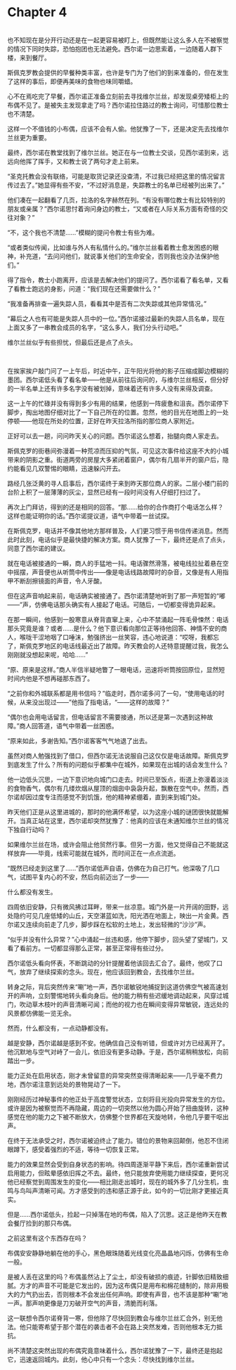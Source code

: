 # Chapter 4

<br>
也不知现在是分开行动还是在一起更容易被盯上，但既然能让这么多人在不被察觉的情况下同时失踪，恐怕抱团也无法避免。西尔诺一边思索着，一边随着人群下楼，来到餐厅。

斯佩克罗教会提供的早餐种类丰富，也许是专门为了他们的到来准备的，但在发生了这样的事后，即便再美味的食物也味同嚼蜡。

心不在焉吃完了早餐，西尔诺正准备立刻前去寻找维尔兰丝，却发现桌旁矮柜上的布偶不见了。是被失主发现拿走了吗？西尔诺拉住路过的教士询问，可惜那位教士也不清楚。

这样一个不值钱的小布偶，应该不会有人偷。他犹豫了一下，还是决定先去找维尔兰丝更为重要。

最终，西尔诺在教堂找到了维尔兰丝。她正在与一位教士交谈，见西尔诺到来，远远向他挥了挥手，又和教士说了两句才走上前来。

“圣克托教会没有联络，可能是取货记录还没查清，不过我已经把这里的情况留言传过去了。”她显得有些不安，“不过好消息是，失踪教士的名单已经被列出来了。”

他们凑在一起翻看了几页，拉洛的名字赫然在列。“有没有哪位教士有比较特别的朋友或亲属？”西尔诺思忖着询问身边的教士，“又或者在人际关系方面有奇怪的交往对象？”

“不，这个我也不清楚……”模糊的提问令教士有些为难。

“或者类似传闻，比如谁与外人有私情什么的。”维尔兰丝看着教士愈发困惑的眼神，补充道，“去问问他们，就说事关他们的生命安全，否则我也没办法保护他们。”

得了指令，教士小跑离开，应该是去解决他们的提问了。西尔诺看了看名单，又看了看教士跑远的身影，问道：“我们现在还需要做什么？”

“我准备再排查一遍失踪人员，看看其中是否有二次失踪或其他异常情况。”

“幕后之人也有可能是失踪人员中的一位。”西尔诺接过最新的失踪人员名单，现在上面又多了一串教会成员的名字，“这么多人，我们分头行动吧。”

维尔兰丝似乎有些担忧，但最后还是点了点头。

<br>

在挨家挨户敲门问了一上午后，时近中午，正午阳光将他的影子压缩成脚边模糊的墨团。西尔诺低头看了看名单——他是从前往后询问的，与维尔兰丝相反，但分好的一半名单上还有许多名字没有被划掉，意味着还有许多人没有来得及调查。

这一上午的忙碌并没有得到多少有用的结果，他感到一阵疲惫和沮丧。西尔诺停下脚步，掏出地图仔细对比了一下自己所在的位置。忽然，他的目光在地图上的一处停顿——他现在所处的位置，正好在昨天拉洛所指的那位商人家附近。

正好可以去一趟，问问昨天关心的问题。西尔诺这么想着，抬腿向商人家走去。

斯佩克罗的街巷间弥漫着一种荒凉而压抑的气氛，可见这次事件给这座不大的小城带来的阴影之重。街道两旁的房屋大多紧闭着窗户，偶尔有几扇半开的窗户后，隐约能看见几双警惕的眼睛，迅速躲闪开去。

路经几张泛黄的寻人启事后，西尔诺终于来到昨天那位商人的家。二层小楼门前的台阶上积了一层薄薄的灰尘，显然已经有一段时间没有人仔细打扫过了。

再次上门拜访，得到的还是相同的回答。“那……给你的合作商打个电话怎么样？这样也能证明你的话。”西尔诺提议道，语气中带着一丝试探。

在斯佩克罗，电话并不像其他地方那样普及，人们更习惯于用书信传递消息。然而此时此刻，电话似乎是最快捷的解决方案。商人犹豫了一下，最终还是点了点头，同意了西尔诺的建议。

就在电话被接通的一瞬，商人的手猛地一抖。电话骤然滑落，被电线拉扯着悬在空中摇摆，声音便也从听筒中传出——像是电话线路故障时的杂音，又像是有人用指甲不断刮擦镜面的声音，令人牙酸。

但在这声音响起来前，电话确实被接通了。西尔诺清楚地听到了那一声短暂的“嘟——”声，仿佛电话那头确实有人接起了电话。可随后，一切都变得诡异起来。

在那一瞬间，他感到一股寒意从脊背直窜上来，心中不禁涌起一阵毛骨悚然：电话那头究竟是谁？或者……是什么？他下意识看向那位正等待他回答、神情不安的商人，喉咙干涩地咽了口唾沫，勉强挤出一丝笑容，违心地说道：“哎呀，我都忘了，斯佩克罗地区的电话线最近出了故障。昨天教会的人还特意提醒过我，我怎么刚刚就没想起来呢，哈哈……”

“原、原来是这样。”商人半信半疑地瞥了一眼电话，迅速将听筒按回原位，显然短时间内他是不想再碰那东西了。

“之前你和外城联系都是用书信吗？”临走时，西尔诺多问了一句，“使用电话的时候，从来没出现过——”他指了指电话，“——这样的故障？”

“偶尔也会用电话留言，但电话留言不需要接通，所以还是第一次遇到这种故障。”商人回答道，语气中带着一丝困惑。

“原来如此，多谢告知。”西尔诺客客气气地退了出去。

虽然对商人勉强找到了借口，但西尔诺无法说服自己这仅仅是电话故障。斯佩克罗到底发生了什么？所有的问题似乎都集中在城外，如果现在出城的话会发生什么？

他一边低头沉思，一边下意识地向城门口走去。时间已至饭点，街道上弥漫着淡淡的食物香气，偶尔有几缕炊烟从屋顶的烟囱中袅袅升起，飘散在空气中。然而，西尔诺却因过度专注而感觉不到饥饿，他的精神紧绷着，直到来到城门处。

昨天他们正是从这里进城的，那时的他满怀希望，以为这座小城的谜团很快就能解开。当真正站在这里，西尔诺却突然犹豫了：他真的应该在未通知维尔兰丝的情况下独自行动吗？

如果维尔兰丝在场，或许会阻止他贸然行事。但另一方面，他又觉得自己不能就这样放弃——毕竟，线索可能就在城外，而时间正在一点点流逝。

“既然已经走到这里了……”西尔诺低声自语，仿佛在为自己打气。他深吸了几口气，试图平复内心的不安，然后向前迈出了一步——

什么都没有发生。

四周依旧安静，只有微风拂过耳畔，带来一丝凉意。城门外是一片开阔的田野，远处隐约可见几座低矮的山丘，天空湛蓝如洗，阳光洒在地面上，映出一片金黄。西尔诺又连续向前走了几步，脚步踩在松软的土地上，发出轻微的“沙沙”声。

“似乎并没有什么异常？”心中涌起一丝违和感，他停下脚步，回头望了望城门，又看了看前方。一切都显得那么正常，甚至正常得有些过分。

西尔诺低头看向怀表，不断跳动的分针提醒着他该回去汇合了。最终，他叹了口气，放弃了继续探索的念头。现在，他应该回到教会，去找维尔兰丝。

转身之际，背后突然传来“唰”地一声，西尔诺敏锐地捕捉到这道仿佛空气被高速划开的声响，立刻警惕地转头看向身后。他的能力稍有些迟缓地调动起来，风穿过城门，吹动草木枝叶的声音清晰可闻；而他的视力也在瞬间变得异常敏锐，连远处的风景都仿佛能一览无余。

然而，什么都没有，一点动静都没有。

越是安静，西尔诺越是感到不安。他确信自己没有听错，但或许对方已经离开了。他沉默地与空气对峙了一会儿，依旧没有更多动静。于是，西尔诺稍稍放松，向前踏出一步。

能力正处在启用状态，刚才未曾留意的异常突然变得清晰起来——几乎毫不费力地，西尔诺注意到远处的景物晃动了一下。

刚刚经历过神秘事件的他正处于高度警觉状态，立刻将目光投向异常发生的方位。或许是因为被察觉而不再隐藏，周边的一切突然以他为圆心开始了扭曲旋转，这种感觉在他的能力之下被不断放大，仿佛整个世界都在天旋地转，令他几乎要干呕出声。

在终于无法承受之时，西尔诺被迫终止了能力。错位的景物来回颠倒，他忍不住闭眼蹲下，感受着强烈的不适，等待一切恢复正常。

能力的效果显然会受到自身状态的影响。待四周逐渐平静下来后，西尔诺重新尝试启用能力，但眩晕感依旧挥之不去。最终，他只能放弃使用能力继续探查，更何况他已经察觉到周围发生的变化——相比刚走出城时，现在的城外多了几分生机，虫鸣与鸟叫声清晰可闻。方才感受到的违和感正源于此，如今的一切比刚才更接近真实。

但是……西尔诺低头，捡起一只掉落在地的布偶，陷入了沉思。这正是他昨天在教会餐厅捡到的那只布偶。

之前这里有这个东西存在吗？

布偶安安静静地躺在他的手心，黑色眼珠随着光线变化亮晶晶地闪烁，仿佛有生命一般。

是被人丢在这里的吗？布偶虽然沾上了尘土，却没有破损的痕迹，针脚依旧精致细腻。方才的声音不可能是它发出的，因为这布偶只是用布和棉花缝制的，除非用极大的力气扔出去，否则根本不会发出任何声响。即使有声音，也不该是那种“唰”地一声。那声响更像是刀刃破开空气的声音，清脆而利落。

这一联想令西尔诺脊背一寒，但他除了尽快回到教会与维尔兰丝汇合外，别无他法。他只能寄希望于那个潜在的袭击者不会在路上突然发难，否则他根本无力抵抗。

尚不清楚这突然出现的布偶究竟意味着什么，西尔诺犹豫了一下，最终还是抱起它，迅速返回城内。此刻，他心中只有一个念头：尽快找到维尔兰丝。
